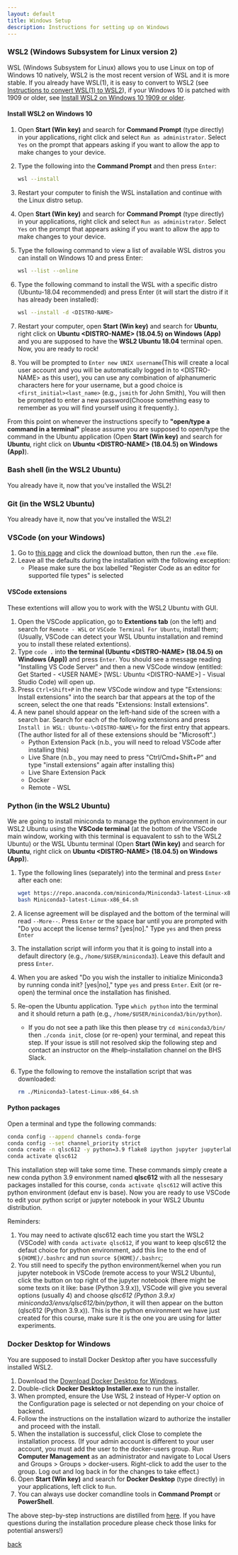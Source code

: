 ```yaml
---
layout: default
title: Windows Setup
description: Instructions for setting up on Windows
---
```


### WSL2 (Windows Subsystem for Linux version 2) 
WSL (Windows Subsystem for Linux) allows you to use Linux on top of Windows 10 natively, WSL2 is the most recent version of WSL and it is more stable. If you already have WSL(1), it is easy to convert to WSL2 (see [Instructions to convert WSL(1) to WSL2](https://ericsysmin.com/2019/07/13/converting-wsl-1-operating-systems-to-wsl-2-on-windows/)), if your Windows 10 is patched with 1909 or older, see [Install WSL2 on Windows 10 1909 or older](https://pureinfotech.com/install-windows-subsystem-linux-2-windows-10/).

#### Install WSL2 on Windows 10

1. Open **Start (Win key)** and search for **Command Prompt** (type directly) in your applications, right click and select `Run as administrator`. Select `Yes` on the prompt that appears asking if you want to allow the app to make changes to your device.
2. Type the following into the **Command Prompt** and then press `Enter`:

   ```bash
   wsl --install
   ```

3. Restart your computer to finish the WSL installation and continue with the Linux distro setup.
4. Open **Start (Win key)** and search for **Command Prompt** (type directly) in your applications, right click and select `Run as administrator`.
   Select `Yes` on the prompt that appears asking if you want to allow the app to make changes to your device.
5. Type the following command to view a list of available WSL distros you can install on Windows 10 and press Enter:

   ```bash
   wsl --list --online
   ```

6. Type the following command to install the WSL with a specific distro (Ubuntu-18.04 recommended) and press Enter (it will start the distro if it has already been installed):

   ```bash
   wsl --install -d <DISTRO-NAME>
   ```
   
7. Restart your computer, open **Start (Win key)** and search for **Ubuntu**, right click on **Ubuntu \<DISTRO-NAME\> (18.04.5) on Windows (App)** and you are supposed to have the **WSL2 Ubuntu 18.04** terminal open. Now, you are ready to rock!
8. You will be prompted to `Enter new UNIX username`(This will create a local user account and you will be automatically logged in to \<DISTRO-NAME\> as this user), you can use any combination of alphanumeric characters here for your username, but a good choice is `<first_initial><last_name>` (e.g., `jsmith` for John Smith), You will then be prompted to enter a new password(Choose something easy to remember as you will find yourself using it frequently.).

From this point on whenever the instructions specify to **"open/type a command in a terminal"** please assume you are supposed to open/type the command in the Ubuntu application (Open **Start (Win key)** and search for **Ubuntu**, right click on **Ubuntu \<DISTRO-NAME\> (18.04.5) on Windows (App)**).

### Bash shell (in the WSL2 Ubuntu)

You already have it, now that you’ve installed the WSL2!

### Git (in the WSL2 Ubuntu)

You already have it, now that you’ve installed the WSL2!

### VSCode (on your Windows)

1. Go to [this page](https://code.visualstudio.com/) and click the download button, then run the `.exe` file.
1. Leave all the defaults during the installation with the following exception:
      - Please make sure the box labelled "Register Code as an editor for supported file types" is selected

#### VSCode extensions

These extentions will allow you to work with the WSL2 Ubuntu with GUI.

1. Open the VSCode application, go to **Extentions tab** (on the left) and search for ```Remote - WSL``` or ```VSCode Terminal For Ubuntu```, install them; (Usually, VSCode can detect your WSL Ubuntu installation and remind you to install these related extentions).
1. Type `code .` into **the terminal (Ubuntu \<DISTRO-NAME\> (18.04.5) on Windows (App))** and press `Enter`.
   You should see a message reading "Installing VS Code Server" and then a new VSCode window (entitled: Get Started - \<USER NAME\> [WSL: Ubuntu \<DISTRO-NAME\>] - Visual Studio Code) will open up.
1. Press `Ctrl+Shift+P` in the new VSCode window and type "Extensions: Install extensions" into the search bar that appears at the top of the screen, select the one that reads "Extensions: Install extensions".
2. A new panel should appear on the left-hand side of the screen with a search bar.
   Search for each of the following extensions and press `Install in WSL: Ubuntu-\<DISTRO-NAME\>` for the first entry that appears. (The author listed for all of these extensions should be "Microsoft".)
      - Python Extension Pack (n.b., you will need to reload VSCode after installing this)
      - Live Share (n.b., you may need to press "Ctrl/Cmd+Shift+P" and type "install extensions" again after installing this)
      - Live Share Extension Pack
      - Docker
      - Remote - WSL

### Python (in the WSL2 Ubuntu)

We are going to install miniconda to manage the python environment in our WSL2 Ubuntu using the **VSCode terminal** (at the bottom of the VSCode main window, working with this terminal is equavalent to ssh to the WSL2 Ubuntu) or the WSL Ubuntu terminal (Open **Start (Win key)** and search for **Ubuntu**, right click on **Ubuntu \<DISTRO-NAME\> (18.04.5) on Windows (App)**).

1. Type the following lines (separately) into the terminal and press `Enter` after each one:

   ``` bash
   wget https://repo.anaconda.com/miniconda/Miniconda3-latest-Linux-x86_64.sh
   bash Miniconda3-latest-Linux-x86_64.sh
   ```

1. A license agreement will be displayed and the bottom of the terminal will read `--More--`.
   Press `Enter` or the space bar until you are prompted with "Do you accept the license terms? [yes|no]."
   Type `yes` and then press `Enter`
1. The installation script will inform you that it is going to install into a default directory (e.g., `/home/$USER/miniconda3`).
   Leave this default and press `Enter`.
1. When you are asked "Do you wish the installer to initialize Miniconda3 by running conda init? [yes|no]," type `yes` and press `Enter`.
   Exit (or re-open) the terminal once the installation has finished.
1. Re-open the Ubuntu application.
   Type `which python` into the terminal and it should return a path (e.g., `/home/$USER/miniconda3/bin/python`).
   - If you do not see a path like this then please try ```cd miniconda3/bin/``` then `./conda init`, close (or re-open) your terminal, and repeat this step.
     If your issue is still not resolved skip the following step and contact an instructor on the #help-installation channel on the BHS Slack.
1. Type the following to remove the installation script that was downloaded:

   ``` bash
   rm ./Miniconda3-latest-Linux-x86_64.sh
   ```

#### Python packages

Open a terminal and type the following commands:

``` bash
conda config --append channels conda-forge
conda config --set channel_priority strict
conda create -n qlsc612 -y python=3.9 flake8 ipython jupyter jupyterlab matplotlib nibabel nilearn numpy pandas scipy seaborn bokeh
conda activate qlsc612
```
This installation step will take some time. These commands simply create a new conda python 3.9 environment named **qlsc612** with all the nessesary packages installed for this course, `conda activate qlsc612` will active this python environment (defaut env is base). Now you are ready to use VSCode to edit your python script or jupyter notebook in your WSL2 Ubuntu distribution. 

Reminders: 

1) You may need to activate qlsc612 each time you start the WSL2 (VSCode) with `conda activate qlsc612`, if you want to keep qlsc612 the defaut choice for python environment, add this line to the end of `${HOME}/.bashrc` and run `source ${HOME}/.bashrc`; 
2) You still need to specify the python environment/kernel when you run jupyter notebook in VSCode (remote access to your WSL2 Ubuntu), click the button on top right of the jupyter notebook (there might be some texts on it like: base (Python 3.9.x)), VSCode will give you several options (usually 4) and choose *qlsc612 (Python 3.9.x) miniconda3/envs/qlsc612/bin/python*, it will then appear on the button (qlsc612 (Python 3.9.x)). This is the python environment we have just created for this course, make sure it is the one you are using for latter experiments.

### Docker Desktop for Windows 

You are supposed to install Docker Desktop after you have successfully installed WSL2.

1. Download the [Download Docker Desktop for Windows](https://desktop.docker.com/win/main/amd64/Docker%20Desktop%20Installer.exe).
2. Double-click **Docker Desktop Installer.exe** to run the installer.
3. When prompted, ensure the Use WSL 2 instead of Hyper-V option on the Configuration page is selected or not depending on your choice of backend.
4. Follow the instructions on the installation wizard to authorize the installer and proceed with the install.
5. When the installation is successful, click Close to complete the installation process. (If your admin account is different to your user account, you must add the user to the docker-users group. Run **Computer Management** as an administrator and navigate to Local Users and Groups > Groups > docker-users. Right-click to add the user to the group. Log out and log back in for the changes to take effect.)
7. Open **Start (Win key)** and search for **Docker Desktop** (type directly) in your applications, left click to `Run`.
8. You can always use docker comandline tools in **Command Prompt** or **PowerShell**.

The above step-by-step instructions are distilled from [here](https://docs.docker.com/toolbox/toolbox_install_windows/). If you have questions during the installation procedure please check those links for potential answers!)

[back](./setup.html)
